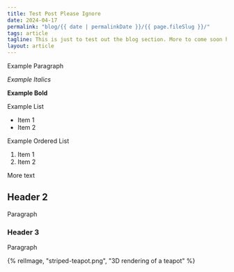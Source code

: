```yaml
---
title: Test Post Please Ignore
date: 2024-04-17
permalink: "blog/{{ date | permalinkDate }}/{{ page.fileSlug }}/"
tags: article
tagline: This is just to test out the blog section. More to come soon hopefully!
layout: article
---
```


Example Paragraph

*Example Italics*

**Example Bold**

Example List
- Item 1
- Item 2

Example Ordered List
1. Item 1
2. Item 2

More text

## Header 2

Paragraph

### Header 3

Paragraph

{% relImage, "striped-teapot.png", "3D rendering of a teapot" %}
